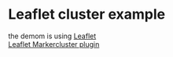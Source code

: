 # Leaflet cluster example
the demom is using [Leaflet](https://github.com/Leaflet/Leaflet)<br/>
[Leaflet Markercluster plugin](https://github.com/Leaflet/Leaflet.markercluster)<br/>
